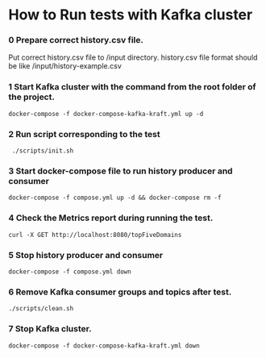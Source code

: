 # How to Run tests with Kafka cluster
### 0 Prepare correct history.csv file. 
Put correct history.csv file to /input directory.
history.csv file format should be like /input/history-example.csv


### 1 Start Kafka cluster with the command from the root folder of the project.
```Shell
docker-compose -f docker-compose-kafka-kraft.yml up -d
```

### 2 Run script corresponding to the test

```Shell
 ./scripts/init.sh
```

### 3 Start docker-compose file to run history producer and consumer

```Shell
docker-compose -f compose.yml up -d && docker-compose rm -f
```

### 4 Check the Metrics report during running the test.

```Shell
curl -X GET http://localhost:8080/topFiveDomains
```

### 5 Stop history producer and consumer

```Shell
docker-compose -f compose.yml down
```

### 6 Remove Kafka consumer groups and topics after test.

```Shell
./scripts/clean.sh
```
### 7 Stop Kafka cluster.
```Shell
docker-compose -f docker-compose-kafka-kraft.yml down
```